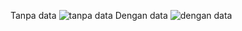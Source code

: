 Tanpa data
![tanpa data](https://github.com/user-attachments/assets/79d09353-7933-4316-96b0-a0d0ad1b0bac)
Dengan data
![dengan data](https://github.com/user-attachments/assets/0c19a646-13bf-4037-9ac3-660baf79b4c2)
